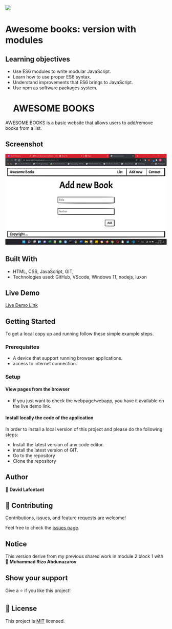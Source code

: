 ![](https://img.shields.io/badge/Microverse-blueviolet)


# Awesome books: version with modules
## Learning objectives
- Use ES6 modules to write modular JavaScript.
- Learn how to use proper ES6 syntax.
- Understand improvements that ES6 brings to JavaScript.
- Use npm as software packages system.
  #  AWESOME BOOKS
AWESOME BOOKS is a basic website that allows users to add/remove books from a list. 
## Screenshot

![Screenshot](Screenshot.png)

## Built With

- HTML, CSS, JavaScript, GIT,
- Technologies used: GitHub, VScode, Windows 11, nodejs, luxon

## Live Demo

[Live Demo Link](https://david-lafontant.github.io/AwesomeBooks_v2/)


## Getting Started

To get a local copy up and running follow these simple example steps.

### Prerequisites

- A device that support running browser applications.
- access to internet connection.


### Setup

#### View pages from the browser

- If you just want to check the webpage/webapp, you have it available on the live demo link.

#### Install locally the code of the application

In order to install a local version of this project and please do the following steps:
- Install the latest version of any code editor.
- install the latest version of GIT.
- Go to the repository
- Clone the repository


## Author


👤 **David Lafontant**



## 🤝 Contributing

Contributions, issues, and feature requests are welcome!

Feel free to check the [issues page](https://github.com/david-lafontant/AwesomeBooks_v2/issues).

## Notice

This version derive from my previous shared work in module 2 block 1 with 👤 **Muhammad Rizo Abdunazarov**

## Show your support

Give a ⭐️ if you like this project!

## 📝 License

This project is [MIT](LICENCE.md) licensed.